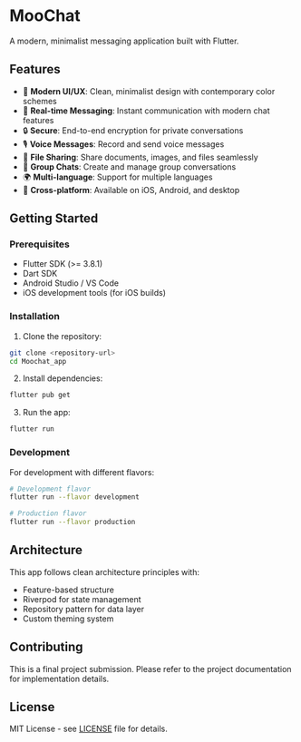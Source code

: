 # MooChat

A modern, minimalist messaging application built with Flutter.

## Features

- 🎨 **Modern UI/UX**: Clean, minimalist design with contemporary color schemes
- 💬 **Real-time Messaging**: Instant communication with modern chat features
- 🔒 **Secure**: End-to-end encryption for private conversations
- 🎙️ **Voice Messages**: Record and send voice messages
- 📁 **File Sharing**: Share documents, images, and files seamlessly
- 👥 **Group Chats**: Create and manage group conversations
- 🌍 **Multi-language**: Support for multiple languages
- 📱 **Cross-platform**: Available on iOS, Android, and desktop

## Getting Started

### Prerequisites

- Flutter SDK (>= 3.8.1)
- Dart SDK
- Android Studio / VS Code
- iOS development tools (for iOS builds)

### Installation

1. Clone the repository:

```bash
git clone <repository-url>
cd Moochat_app
```

2. Install dependencies:

```bash
flutter pub get
```

3. Run the app:

```bash
flutter run
```

### Development

For development with different flavors:

```bash
# Development flavor
flutter run --flavor development

# Production flavor
flutter run --flavor production
```

## Architecture

This app follows clean architecture principles with:

- Feature-based structure
- Riverpod for state management
- Repository pattern for data layer
- Custom theming system

## Contributing

This is a final project submission. Please refer to the project documentation for implementation details.

## License

MIT License - see [LICENSE](LICENSE) file for details.
